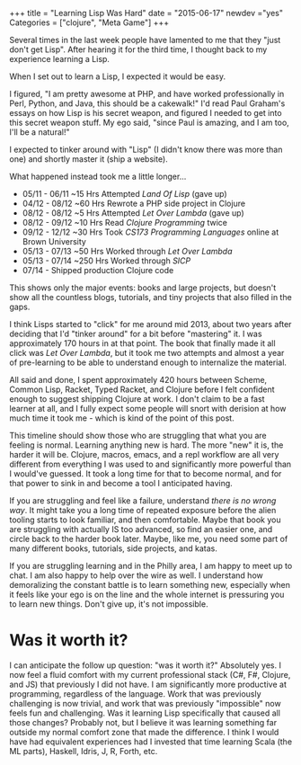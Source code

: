 +++
title = "Learning Lisp Was Hard"
date = "2015-06-17"
newdev ="yes"
Categories = ["clojure", "Meta Game"]
+++

Several times in the last week people have lamented to me that they "just don't
get Lisp". After hearing it for the third time, I thought back to my experience
learning a Lisp.

When I set out to learn a Lisp, I expected it would be easy.

I figured, "I am pretty awesome at PHP, and have worked professionally in Perl,
Python, and Java, this should be a cakewalk!" I'd read Paul Graham's essays on
how Lisp is his secret weapon, and figured I needed to get into this secret
weapon stuff. My ego said, "since Paul is amazing, and I am too, I'll be a
natural!"

I expected to tinker around with "Lisp" (I didn't know there was more
than one) and shortly master it (ship a website).

What happened instead took me a little longer...

* 05/11 - 06/11 ~15 Hrs Attempted _Land Of Lisp_ (gave up)
* 04/12 - 08/12 ~60 Hrs Rewrote a PHP side project in Clojure
* 08/12 - 08/12 ~5 Hrs Attempted _Let Over Lambda_ (gave up)
* 08/12 - 09/12 ~10 Hrs Read _Clojure Programming_ twice
* 09/12 - 12/12 ~30 Hrs Took _CS173 Programming Languages_ online at Brown University
* 05/13 - 07/13 ~50 Hrs Worked through _Let Over Lambda_
* 05/13 - 07/14 ~250 Hrs Worked through _SICP_
* 07/14 - Shipped production Clojure code

This shows only the major events: books and large projects, but doesn't show all
the countless blogs, tutorials, and tiny projects that also filled in the gaps.

I think Lisps started to "click" for me around mid 2013, about two years after
deciding that I'd "tinker around" for a bit before "mastering" it. I was
approximately 170 hours in at that point. The book that finally made it all
click was _Let Over Lambda_, but it took me two attempts and almost a year of
pre-learning to be able to understand enough to internalize the material.

All said and done, I spent approximately 420 hours between Scheme, Common Lisp,
Racket, Typed Racket, and Clojure before I felt confident enough to suggest
shipping Clojure at work. I don't claim to be a fast learner at all, and I fully
expect some people will snort with derision at how much time it took me - which
is kind of the point of this post.

This timeline should show those who are struggling that what you are feeling is
normal. Learning anything new is hard. The more "new" it is, the harder it will
be. Clojure, macros, emacs, and a repl workflow are all very different from
everything I was used to and significantly more powerful than I would've
guessed. It took a long time for that to become normal, and for that power to
sink in and become a tool I anticipated having.

If you are struggling and feel like a failure, understand _there is no wrong
way_. It might take you a long time of repeated exposure before the alien
tooling starts to look familiar, and then comfortable. Maybe that book you are
struggling with actually IS too advanced, so find an easier one, and circle back
to the harder book later. Maybe, like me, you need some part of many different
books, tutorials, side projects, and katas.

If you are struggling learning and in the Philly area, I am happy to meet up to
chat. I am also happy to help over the wire as well. I understand how
demoralizing the constant battle is to learn something new, especially when it
feels like your ego is on the line and the whole internet is pressuring you to
learn new things. Don't give up, it's not impossible.

# Was it worth it?

I can anticipate the follow up question: "was it worth it?" Absolutely yes. I
now feel a fluid comfort with my current professional stack (C#, F#, Clojure,
and JS) that previously I did not have. I am significantly more productive at
programming, regardless of the language. Work that was previously challenging is
now trivial, and work that was previously "impossible" now feels fun and
challenging. Was it learning Lisp specifically that caused all those changes?
Probably not, but I believe it was learning something far outside my normal
comfort zone that made the difference. I think I would have had equivalent
experiences had I invested that time learning Scala (the ML parts), Haskell,
Idris, J, R, Forth, etc.

